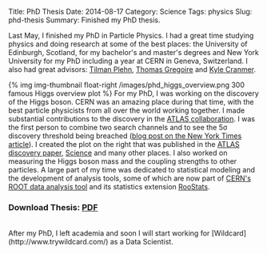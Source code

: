Title: PhD Thesis
Date: 2014-08-17
Category: Science
Tags: physics
Slug: phd-thesis
Summary: Finished my PhD thesis.


Last May, I finished my PhD in Particle Physics. I had a great time studying physics and doing research at some of the best places: the University of Edinburgh, Scotland, for my bachelor's and master's degrees and New York University for my PhD including a year at CERN in Geneva, Switzerland. I also had great advisors: [Tilman Plehn](http://www.thphys.uni-heidelberg.de/~plehn/), [Thomas Gregoire](http://www.physics.carleton.ca/people/faculty-members/thomas-gregoire) and [Kyle Cranmer](http://theoryandpractice.org/).

{% img img-thumbnail float-right /images/phd_higgs_overview.png 300 famous Higgs overview plot %}
For my PhD, I was working on the discovery of the Higgs boson. CERN was an amazing place during that time, with the best particle physicists from all over the world working together. I made substantial contributions to the discovery in the [ATLAS collaboration](http://atlas.ch/). I was the first person to combine two search channels and to see the 5σ discovery threshold being breached ([blog post on the New York Times article](/blog/chasing-the-higgs-nyt/)). I created the plot on the right that was published in the [ATLAS discovery paper](http://www.sciencedirect.com/science/article/pii/S037026931200857X), [Science](http://www.sciencemag.org/content/338/6114/1576.full.pdf) and many other places. I also worked on measuring the Higgs boson mass and the coupling strengths to other particles. A large part of my time was dedicated to statistical modeling and the development of analysis tools, some of which are now part of [CERN's ROOT data analysis tool](http://root.cern.ch) and its statistics extension [RooStats](https://twiki.cern.ch/twiki/bin/view/RooStats/WebHome).

### Download Thesis: [<i class="fa fa-file fa-lg"></i> PDF](/files/phd_thesis.pdf)

<br />
After my PhD, I left academia and soon I will start working for [Wildcard](http://www.trywildcard.com/) as a Data Scientist.
